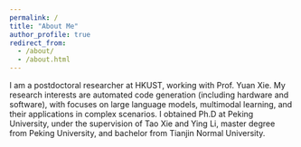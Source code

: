 ```yaml
---
permalink: /
title: "About Me"
author_profile: true
redirect_from: 
  - /about/
  - /about.html
---
```


I am a postdoctoral researcher at HKUST, working with Prof. Yuan Xie. My research interests are automated code generation (including hardware and software), with focuses on large language models, multimodal learning, and their applications in complex scenarios. I obtained Ph.D at Peking University, under the supervision of Tao Xie and Ying Li, master degree from Peking University, and bachelor from Tianjin Normal University.

